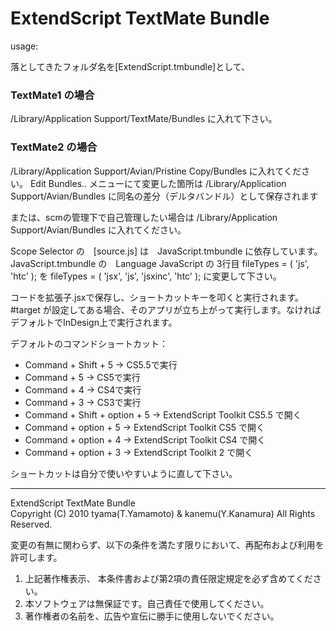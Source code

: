 # ExtendScript TextMate Bundle

usage:

落としてきたフォルダ名を[ExtendScript.tmbundle]として、

### TextMate1 の場合
<Home>/Library/Application Support/TextMate/Bundles
に入れて下さい。

### TextMate2 の場合
<Home>/Library/Application Support/Avian/Pristine Copy/Bundles
に入れてください。 Edit Bundles.. メニューにて変更した箇所は
<Home>/Library/Application Support/Avian/Bundles
に同名の差分（デルタバンドル）として保存されます

または、scmの管理下で自己管理したい場合は
<Home>/Library/Application Support/Avian/Bundles
に入れてください。

Scope Selector の　[source.js] は　JavaScript.tmbundle に依存しています。
JavaScript.tmbundle の　Language JavaScript の 3行目
	fileTypes = ( 'js', 'htc' );
を
	fileTypes = ( 'jsx', 'js', 'jsxinc', 'htc' );
に変更して下さい。

コードを拡張子.jsxで保存し、ショートカットキーを叩くと実行されます。<br/>
\#target が設定してある場合、そのアプリが立ち上がって実行します。なければデフォルトでInDesign上で実行されます。

デフォルトのコマンドショートカット：

* Command + Shift + 5 -> CS5.5で実行
* Command + 5 -> CS5で実行
* Command + 4 -> CS4で実行
* Command + 3 -> CS3で実行
* Command + Shift + option + 5 -> ExtendScript Toolkit CS5.5 で開く
* Command + option + 5 -> ExtendScript Toolkit CS5 で開く
* Command + option + 4 -> ExtendScript Toolkit CS4 で開く
* Command + option + 3 -> ExtendScript Toolkit 2 で開く

ショートカットは自分で使いやすいように直して下さい。

---------------------------------------
ExtendScript TextMate Bundle<br/>
Copyright (C) 2010 tyama(T.Yamamoto) & kanemu(Y.Kanamura) All Rights Reserved.

変更の有無に関わらず、以下の条件を満たす限りにおいて、再配布および利用を許可します。

1. 上記著作権表示、 本条件書および第2項の責任限定規定を必ず含めてください。
2. 本ソフトウェアは無保証です。自己責任で使用してください。
3. 著作権者の名前を、広告や宣伝に勝手に使用しないでください。

